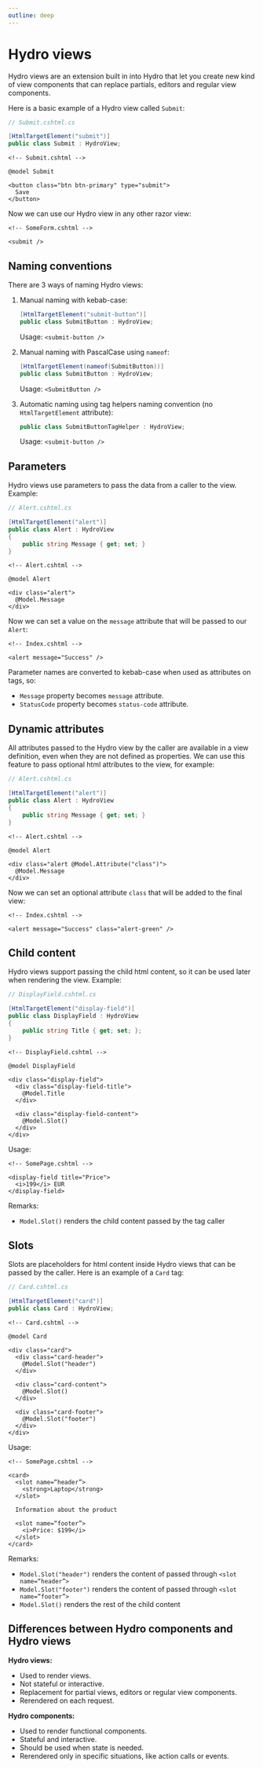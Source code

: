 ```yaml
---
outline: deep
---
```


# Hydro views

Hydro views are an extension built in into Hydro that let you create new kind of view components that can replace partials, editors and regular view components.

Here is a basic example of a Hydro view called `Submit`:

```c#
// Submit.cshtml.cs

[HtmlTargetElement("submit")]
public class Submit : HydroView;
```

```razor
<!-- Submit.cshtml -->

@model Submit

<button class="btn btn-primary" type="submit">
  Save
</button>
```

Now we can use our Hydro view in any other razor view:

```razor
<!-- SomeForm.cshtml -->

<submit />
```

## Naming conventions

There are 3 ways of naming Hydro views:

1. Manual naming with kebab-case:

    ```c#
    [HtmlTargetElement("submit-button")]
    public class SubmitButton : HydroView;
    ```

   Usage: `<submit-button />`

2. Manual naming with PascalCase using `nameof`:

    ```c#
    [HtmlTargetElement(nameof(SubmitButton))]
    public class SubmitButton : HydroView;
    ```
  
    Usage: `<SubmitButton />`

3. Automatic naming using tag helpers naming convention (no `HtmlTargetElement` attribute):

    ```c#
    public class SubmitButtonTagHelper : HydroView;
    ```

    Usage: `<submit-button />`

## Parameters

Hydro views use parameters to pass the data from a caller to the view. Example:

```c#
// Alert.cshtml.cs

[HtmlTargetElement("alert")]
public class Alert : HydroView
{
    public string Message { get; set; }    
}
```

```razor
<!-- Alert.cshtml -->

@model Alert

<div class="alert">
  @Model.Message
</div>
```

Now we can set a value on the `message` attribute that will be passed to our `Alert`:

```razor
<!-- Index.cshtml -->

<alert message="Success" />
```

Parameter names are converted to kebab-case when used as attributes on tags, so:
- `Message` property becomes `message` attribute.
- `StatusCode` property becomes `status-code` attribute.

## Dynamic attributes

All attributes passed to the Hydro view by the caller are available in a view definition, even when they are not defined as properties.
We can use this feature to pass optional html attributes to the view, for example:

```c#
// Alert.cshtml.cs

[HtmlTargetElement("alert")]
public class Alert : HydroView
{
    public string Message { get; set; }    
}
```

```razor
<!-- Alert.cshtml -->

@model Alert

<div class="alert @Model.Attribute("class")">
  @Model.Message
</div>
```

Now we can set an optional attribute `class` that will be added to the final view:

```razor
<!-- Index.cshtml -->

<alert message="Success" class="alert-green" />
```

## Child content

Hydro views support passing the child html content, so it can be used later when rendering the view. Example:

```c#
// DisplayField.cshtml.cs

[HtmlTargetElement("display-field")]
public class DisplayField : HydroView
{
    public string Title { get; set; };
}
```

```razor
<!-- DisplayField.cshtml -->

@model DisplayField

<div class="display-field">
  <div class="display-field-title">
    @Model.Title
  </div>

  <div class="display-field-content">
    @Model.Slot()
  </div>
</div>
```

Usage:

```razor
<!-- SomePage.cshtml -->

<display-field title="Price">
  <i>199</i> EUR
</display-field>
```

Remarks:
- `Model.Slot()` renders the child content passed by the tag caller


## Slots

Slots are placeholders for html content inside Hydro views that can be passed by the caller. Here is an example of a `Card` tag:

```c#
// Card.cshtml.cs

[HtmlTargetElement("card")]
public class Card : HydroView;
```

```razor
<!-- Card.cshtml -->

@model Card

<div class="card">
  <div class="card-header">
    @Model.Slot("header")
  </div>

  <div class="card-content">
    @Model.Slot()
  </div>

  <div class="card-footer">
    @Model.Slot("footer")
  </div>
</div>
```

Usage:

```razor
<!-- SomePage.cshtml -->

<card>
  <slot name=“header”>
    <strong>Laptop</strong>
  </slot>

  Information about the product

  <slot name=“footer”>
    <i>Price: $199</i>
  </slot>
</card>
```

Remarks:
- `Model.Slot("header")` renders the content of passed through `<slot name=“header”>`
- `Model.Slot("footer")` renders the content of passed through `<slot name=“footer”>`
- `Model.Slot()` renders the rest of the child content

## Differences between Hydro components and Hydro views

**Hydro views:**
- Used to render views.
- Not stateful or interactive.
- Replacement for partial views, editors or regular view components.
- Rerendered on each request.

**Hydro components:**
- Used to render functional components.
- Stateful and interactive.
- Should be used when state is needed.
- Rerendered only in specific situations, like action calls or events.
